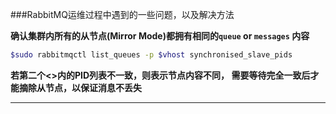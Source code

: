 ###RabbitMQ运维过程中遇到的一些问题，以及解决方法

**确认集群内所有的从节点(Mirror Mode)都拥有相同的`queue` or `messages` 内容**
````bash
$sudo rabbitmqctl list_queues -p $vhost synchronised_slave_pids
````
**若第二个<>内的PID列表不一致，则表示节点内容不同， 需要等待<PID>完全一致后才能摘除从节点，以保证消息不丢失**

--------------------------------


